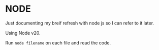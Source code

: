 # NODE

Just documenting my breif refresh with node js so I can refer to it later.

Using Node v20.

Run `node filename` on each file and read the code.